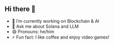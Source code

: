 ## Hi there 👋

- 🔭 I’m currently working on Blockchain & AI
- 💬 Ask me about Solana and LLM 
- 😄 Pronouns: he/him
- ⚡ Fun fact: I like coffee and enjoy video games!
